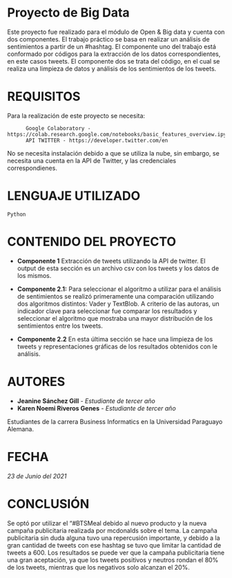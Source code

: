 # Proyecto de Big Data
Este proyecto fue realizado para el módulo de Open & Big data y cuenta con dos componentes. El trabajo práctico se basa en realizar un análisis de sentimientos a partir de un #hashtag. El componente uno del trabajo está conformado por códigos para la extracción de los datos correspondientes, en este casos tweets. El componente dos se trata del código, en el cual se realiza una limpieza de datos y análisis de los sentimientos de los tweets.

# REQUISITOS
Para la realización de este proyecto se necesita:
              
          Google Colaboratory - https://colab.research.google.com/notebooks/basic_features_overview.ipynb
          API TWITTER - https://developer.twitter.com/en

No se necesita instalación debido a que se utiliza la nube, sin embargo, se necesita una cuenta en la API de Twitter, y las credenciales correspondienes. 

# LENGUAJE UTILIZADO
  
  `Python` 
  
# CONTENIDO DEL PROYECTO

* **Componente 1**
Extracción de tweets utilizando la API de twitter. El output de esta sección es un archivo csv con los tweets y los datos de los mismos.

* **Componente 2.1:**
Para seleccionar el algoritmo a utilizar para el análisis de sentimientos se realizó primeramente una comparación utilizando dos algoritmos distintos: Vader y TextBlob.
A criterio de las autoras, un indicador clave para seleccionar fue comparar los resultados y seleccionar el algoritmo que mostraba una mayor distribución de los sentimientos entre los tweets.

* **Componente 2.2**
En esta última sección se hace una limpieza de los tweets y representaciones gráficas de los resultados obtenidos con le análisis.


# AUTORES
* **Jeanine Sánchez Gill** - *Estudiante de tercer año* 
* **Karen Noemi Riveros Genes** - *Estudiante de tercer año* 

Estudiantes de la carrera Business Informatics en la Universidad Paraguayo Alemana.

# FECHA
*23 de Junio del 2021* 


# CONCLUSIÓN
Se optó por utilizar el “#BTSMeal debido al nuevo producto y la nueva campaña publicitaria realizada por mcdonalds sobre el tema. 
La campaña publicitaria sin duda alguna tuvo una repercusión importante, y debido a la gran cantidad de tweets con ese hashtag se tuvo que limitar la cantidad de tweets a 600. Los resultados se puede ver que la campaña publicitaria tiene una gran aceptación, ya que los tweets positivos y neutros rondan el 80% de los tweets, mientras que los negativos solo alcanzan el 20%.



